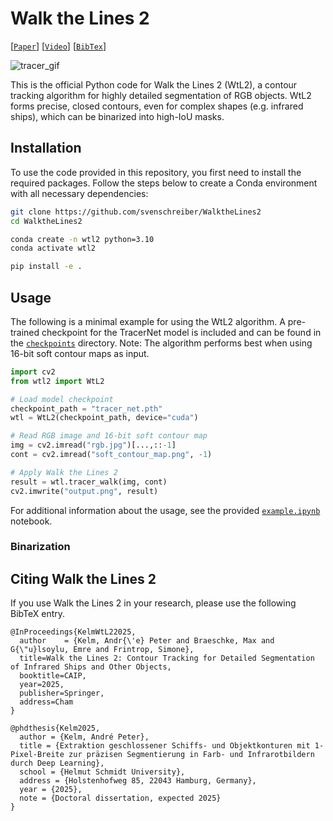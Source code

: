 # Walk the Lines 2

[[`Paper`]()] [[`Video`](https://fiona.uni-hamburg.de/00b1ea9d/kelm-walk-the-lines-2-icpr2021.mp4)] [[`BibTex`](#citing-walk-the-lines-2)]

![tracer_gif](assets/tracer.gif?raw=true)

This is the official Python code for Walk the Lines 2 (WtL2), a contour tracking algorithm for highly detailed segmentation of RGB objects. WtL2 forms precise, closed contours, even for complex shapes (e.g. infrared ships), which can be binarized into high-IoU masks. 

## Installation
To use the code provided in this repository, you first need to install the required packages. Follow the steps below to create a Conda environment with all necessary dependencies:
```bash
git clone https://github.com/svenschreiber/WalktheLines2
cd WalktheLines2

conda create -n wtl2 python=3.10
conda activate wtl2

pip install -e .
```

## Usage
The following is a minimal example for using the WtL2 algorithm. A pre-trained checkpoint for the TracerNet model is included and can be found in the [`checkpoints`](checkpoints) directory. Note: The algorithm performs best when using 16-bit soft contour maps as input.

```python
import cv2
from wtl2 import WtL2

# Load model checkpoint
checkpoint_path = "tracer_net.pth"
wtl = WtL2(checkpoint_path, device="cuda")

# Read RGB image and 16-bit soft contour map
img = cv2.imread("rgb.jpg")[...,::-1]
cont = cv2.imread("soft_contour_map.png", -1)

# Apply Walk the Lines 2
result = wtl.tracer_walk(img, cont)
cv2.imwrite("output.png", result)
```

For additional information about the usage, see the provided [`example.ipynb`](examples/example.ipynb) notebook.

### Binarization

## Citing Walk the Lines 2
If you use Walk the Lines 2 in your research, please use the following BibTeX entry.
```
@InProceedings{KelmWtL22025,
  author    = {Kelm, Andr{\'e} Peter and Braeschke, Max and G{\"u}lsoylu, Emre and Frintrop, Simone},
  title=Walk the Lines 2: Contour Tracking for Detailed Segmentation of Infrared Ships and Other Objects,
  booktitle=CAIP,
  year=2025,
  publisher=Springer,
  address=Cham
}

@phdthesis{Kelm2025,
  author = {Kelm, André Peter},
  title = {Extraktion geschlossener Schiffs- und Objektkonturen mit 1-Pixel-Breite zur präzisen Segmentierung in Farb- und Infrarotbildern durch Deep Learning},
  school = {Helmut Schmidt University},
  address = {Holstenhofweg 85, 22043 Hamburg, Germany},
  year = {2025},
  note = {Doctoral dissertation, expected 2025}
}
```